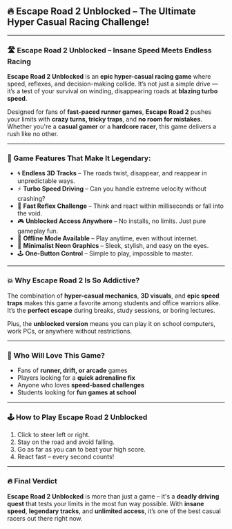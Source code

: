 ## 🔥 Escape Road 2 Unblocked – The Ultimate Hyper Casual Racing Challenge!

---

### 🛣️ Escape Road 2 Unblocked – Insane Speed Meets Endless Racing

**Escape Road 2 Unblocked** is an **epic hyper-casual racing game** where speed, reflexes, and decision-making collide. It’s not just a simple drive — it’s a test of your survival on winding, disappearing roads at **blazing turbo speed**.

Designed for fans of **fast-paced runner games**, **Escape Road 2** pushes your limits with **crazy turns, tricky traps**, and **no room for mistakes**. Whether you're a **casual gamer** or a **hardcore racer**, this game delivers a rush like no other.

---

### 🚗 Game Features That Make It Legendary:

- 🌀 **Endless 3D Tracks** – The roads twist, disappear, and reappear in unpredictable ways.
- ⚡ **Turbo Speed Driving** – Can you handle extreme velocity without crashing?
- 🧠 **Fast Reflex Challenge** – Think and react within milliseconds or fall into the void.
- 🎮 **Unblocked Access Anywhere** – No installs, no limits. Just pure gameplay fun.
- 📶 **Offline Mode Available** – Play anytime, even without internet.
- 🌌 **Minimalist Neon Graphics** – Sleek, stylish, and easy on the eyes.
- 🕹️ **One-Button Control** – Simple to play, impossible to master.

---

### 💥 Why Escape Road 2 Is So Addictive?

The combination of **hyper-casual mechanics**, **3D visuals**, and **epic speed traps** makes this game a favorite among students and office warriors alike. It’s the **perfect escape** during breaks, study sessions, or boring lectures.

Plus, the **unblocked version** means you can play it on school computers, work PCs, or anywhere without restrictions.

---

### 👾 Who Will Love This Game?

- Fans of **runner, drift, or arcade** games  
- Players looking for a **quick adrenaline fix**  
- Anyone who loves **speed-based challenges**  
- Students looking for **fun games at school**  

---

### 🕹️ How to Play Escape Road 2 Unblocked

1. Click to steer left or right.
2. Stay on the road and avoid falling.
3. Go as far as you can to beat your high score.
4. React fast – every second counts!

---

### 🔥 Final Verdict

**Escape Road 2 Unblocked** is more than just a game – it's a **deadly driving quest** that tests your limits in the most fun way possible. With **insane speed**, **legendary tracks**, and **unlimited access**, it’s one of the best casual racers out there right now.
